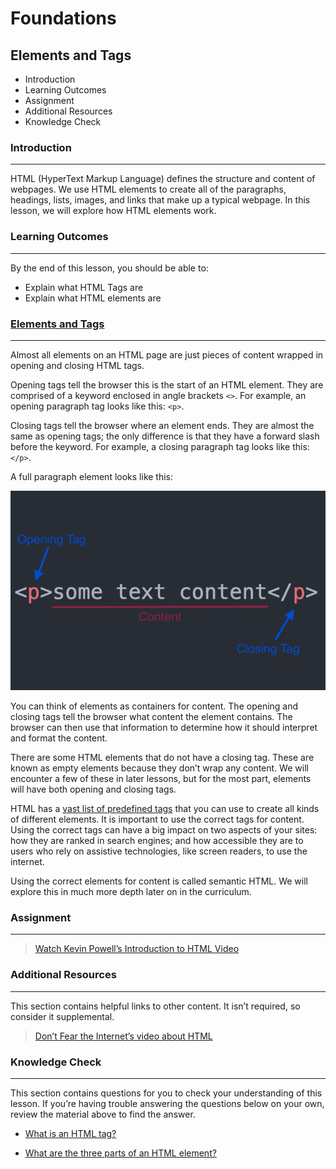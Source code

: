 # Foundations

## Elements and Tags

- Introduction
- Learning Outcomes
- Assignment
- Additional Resources
- Knowledge Check

### Introduction

---

HTML (HyperText Markup Language) defines the structure and content of webpages. We use HTML elements to create all of the paragraphs, headings, lists, images, and links that make up a typical webpage. In this lesson, we will explore how HTML elements work.

### Learning Outcomes

---

By the end of this lesson, you should be able to:

- Explain what HTML Tags are
- Explain what HTML elements are

### [Elements and Tags](#elements-and-tags)

---

Almost all elements on an HTML page are just pieces of content wrapped in opening and closing HTML tags.

Opening tags tell the browser this is the start of an HTML element. They are comprised of a keyword enclosed in angle brackets `<>`. For example, an opening paragraph tag looks like this: `<p>`.

Closing tags tell the browser where an element ends. They are almost the same as opening tags; the only difference is that they have a forward slash before the keyword. For example, a closing paragraph tag looks like this: `</p>`.

A full paragraph element looks like this:

![Elements Diagram](./img/element-diagram.png)

You can think of elements as containers for content. The opening and closing tags tell the browser what content the element contains. The browser can then use that information to determine how it should interpret and format the content.

There are some HTML elements that do not have a closing tag. These are known as empty elements because they don’t wrap any content. We will encounter a few of these in later lessons, but for the most part, elements will have both opening and closing tags.

HTML has a [vast list of predefined tags](https://developer.mozilla.org/en-US/docs/Web/HTML/Element) that you can use to create all kinds of different elements. It is important to use the correct tags for content. Using the correct tags can have a big impact on two aspects of your sites: how they are ranked in search engines; and how accessible they are to users who rely on assistive technologies, like screen readers, to use the internet.

Using the correct elements for content is called semantic HTML. We will explore this in much more depth later on in the curriculum.

### Assignment

---

> [Watch Kevin Powell’s Introduction to HTML Video](https://www.youtube.com/watch?v=LGQuIIv2RVA&list=PL4-IK0AVhVjM0xE0K2uZRvsM7LkIhsPT-)

### Additional Resources

---

This section contains helpful links to other content. It isn’t required, so consider it supplemental.

> [Don’t Fear the Internet’s video about HTML](http://www.dontfeartheinternet.com/02-html)

### Knowledge Check

---

This section contains questions for you to check your understanding of this lesson. If you’re having trouble answering the questions below on your own, review the material above to find the answer.

- [What is an HTML tag?](#elements-and-Tags)

- [What are the three parts of an HTML element?](#elements-and-Tags)
